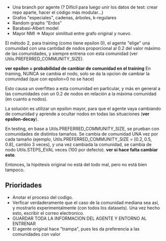 - Una branch por agente (? Difícil para luego unir los datos de test: crear repo aparte, hacer el código más modular...)  
- Grafos "especiales", cadenas, árboles, k-regulares  
- Random graphs "Erdos"  
- Barabasi-Albert model  
- Mayor NMI => Mayor similitud entre grafo original y nuevo.

El método 2, para training (como tiene epsilon 0), el agente "elige" una comunidad con una cantidad de nodos proporcional al 0.2 del valor máximo de las comunidades, y siempre entrena con esta comunidad (ver Utils.PREFERRED_COMMUNITY_SIZE).

**ver epsilon = probabilidad de cambiar de comunidad en el training**
En training, NUNCA se cambia el nodo, solo se da la opcion de cambiar la comunidad (que con epsilon=0 no se hace)

Esto causa un overfitteo a esta comunidad en particular, y más en general a las comunidades con un 0.2 de nodos en relación a la máxima comunidad (en cuanto a nodos).

La solución es utilizar un epsilon mayor, para que el agente vaya cambiando de comunidad y aprende a ocultar nodos en todas las situaciones (**ver epsilon-decay**).

En testing, en base a Utils.PREFERRED_COMMUNITY_SIZE, se prueban con comunidades de distintos tamaños. Se cambia de comunidad UNA vez por cada tamaño (ejemplo, Utils.PREFERRED_COMMUNITY_SIZE = $[0.2, 0.5, 0.8]$, cambio 3 veces), y una vez cambiada la comunidad, se cambia de nodo Utils.STEPS_EVAL veces (100 por defecto). **ver si hace falta cambiar esto**.

Entonces, la hipótesis original no está del todo mal, pero no está bien tampoco.
## Prioridades
- Anotar el proceso del codigo.
- Verficar verdaderamente que el caso de la comunidad mediana sea asi, y mostrarlo experimentalmente (con todos los datasets). Una vez hecho esto, escribir el correo electronico.
- GUARDAR TODA LA INFORMACION DEL AGENTE Y ENTORNO AL ENTRENAR
- El agente original hace "trampa", pues les da preferencia a las comunidades con valor 
